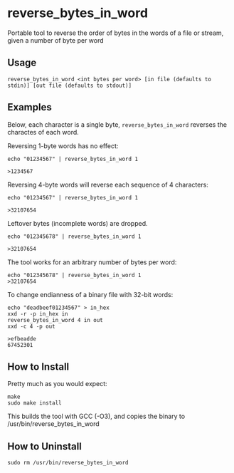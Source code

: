 # reverse_bytes_in_word
Portable tool to reverse the order of bytes in the words of a file or stream, given a number of byte per word

## Usage
 
    reverse_bytes_in_word <int bytes per word> [in file (defaults to stdin)] [out file (defaults to stdout)]

## Examples

Below, each character is a single byte, `reverse_bytes_in_word` reverses the charactes of each word.

Reversing 1-byte words has no effect:
  
    echo "01234567" | reverse_bytes_in_word 1
  
    >1234567

Reversing 4-byte words will reverse each sequence of 4 characters:

    echo "01234567" | reverse_bytes_in_word 1
    
    >32107654

Leftover bytes (incomplete words) are dropped.
  
    echo "012345678" | reverse_bytes_in_word 1
    
    >32107654

The tool works for an arbitrary number of bytes per word:

    echo "012345678" | reverse_bytes_in_word 1
    >32107654
  
To change endianness of a binary file with 32-bit words:

    echo "deadbeef01234567" > in_hex
    xxd -r -p in_hex in
    reverse_bytes_in_word 4 in out
    xxd -c 4 -p out
    
    >efbeadde
    67452301

## How to Install

Pretty much as you would expect:

    make
    sudo make install

This builds the tool with GCC (-O3), and copies the binary to /usr/bin/reverse_bytes_in_word

## How to Uninstall

    sudo rm /usr/bin/reverse_bytes_in_word
    
